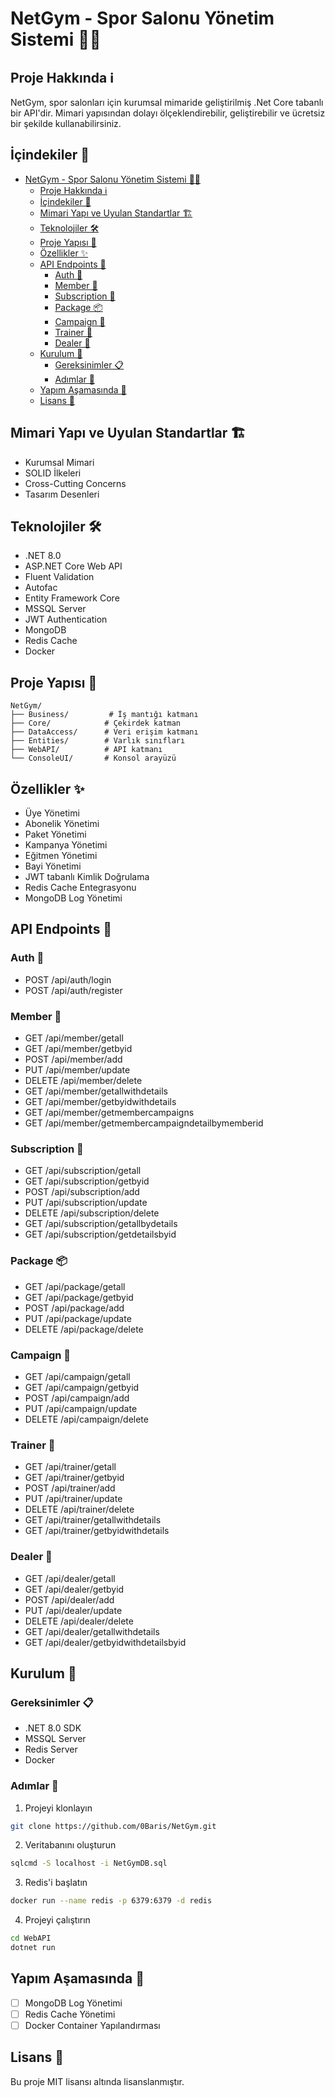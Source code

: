 # NetGym - Spor Salonu Yönetim Sistemi 🏋️‍♂️

## Proje Hakkında ℹ️
NetGym, spor salonları için kurumsal mimaride geliştirilmiş .Net Core tabanlı bir API'dir. Mimari yapısından dolayı ölçeklendirebilir, geliştirebilir ve ücretsiz bir şekilde kullanabilirsiniz. 

## İçindekiler 📑
- [NetGym - Spor Salonu Yönetim Sistemi 🏋️‍♂️](#netgym---spor-salonu-yönetim-sistemi-️️)
  - [Proje Hakkında ℹ️](#proje-hakkında-ℹ️)
  - [İçindekiler 📑](#i̇çindekiler-)
  - [Mimari Yapı ve Uyulan Standartlar 🏗️](#mimari-yapı-ve-uyulan-standartlar-️)
  - [Teknolojiler 🛠️](#teknolojiler-️)
  - [Proje Yapısı 📁](#proje-yapısı-)
  - [Özellikler ✨](#özellikler-)
  - [API Endpoints 🔌](#api-endpoints-)
    - [Auth 🔐](#auth-)
    - [Member 👥](#member-)
    - [Subscription 📝](#subscription-)
    - [Package 📦](#package-)
    - [Campaign 🎯](#campaign-)
    - [Trainer 💪](#trainer-)
    - [Dealer 🤝](#dealer-)
  - [Kurulum 🚀](#kurulum-)
    - [Gereksinimler 📋](#gereksinimler-)
    - [Adımlar 📝](#adımlar-)
  - [Yapım Aşamasında 🚧](#yapım-aşamasında-)
  - [Lisans 📄](#lisans-)

## Mimari Yapı ve Uyulan Standartlar 🏗️
- Kurumsal Mimari
- SOLID İlkeleri
- Cross-Cutting Concerns
- Tasarım Desenleri

## Teknolojiler 🛠️
- .NET 8.0
- ASP.NET Core Web API
- Fluent Validation
- Autofac
- Entity Framework Core
- MSSQL Server
- JWT Authentication
- MongoDB
- Redis Cache
- Docker

## Proje Yapısı 📁
```
NetGym/
├── Business/         # İş mantığı katmanı
├── Core/            # Çekirdek katman
├── DataAccess/      # Veri erişim katmanı
├── Entities/        # Varlık sınıfları
├── WebAPI/          # API katmanı
└── ConsoleUI/       # Konsol arayüzü
```

## Özellikler ✨
- Üye Yönetimi
- Abonelik Yönetimi
- Paket Yönetimi
- Kampanya Yönetimi
- Eğitmen Yönetimi
- Bayi Yönetimi
- JWT tabanlı Kimlik Doğrulama 
- Redis Cache Entegrasyonu
- MongoDB Log Yönetimi

## API Endpoints 🔌

### Auth 🔐
- POST /api/auth/login
- POST /api/auth/register

### Member 👥
- GET /api/member/getall
- GET /api/member/getbyid
- POST /api/member/add
- PUT /api/member/update
- DELETE /api/member/delete
- GET /api/member/getallwithdetails
- GET /api/member/getbyidwithdetails
- GET /api/member/getmembercampaigns
- GET /api/member/getmembercampaigndetailbymemberid

### Subscription 📝
- GET /api/subscription/getall
- GET /api/subscription/getbyid
- POST /api/subscription/add
- PUT /api/subscription/update
- DELETE /api/subscription/delete
- GET /api/subscription/getallbydetails
- GET /api/subscription/getdetailsbyid

### Package 📦
- GET /api/package/getall
- GET /api/package/getbyid
- POST /api/package/add
- PUT /api/package/update
- DELETE /api/package/delete

### Campaign 🎯
- GET /api/campaign/getall
- GET /api/campaign/getbyid
- POST /api/campaign/add
- PUT /api/campaign/update
- DELETE /api/campaign/delete

### Trainer 💪
- GET /api/trainer/getall
- GET /api/trainer/getbyid
- POST /api/trainer/add
- PUT /api/trainer/update
- DELETE /api/trainer/delete
- GET /api/trainer/getallwithdetails
- GET /api/trainer/getbyidwithdetails

### Dealer 🤝
- GET /api/dealer/getall
- GET /api/dealer/getbyid
- POST /api/dealer/add
- PUT /api/dealer/update
- DELETE /api/dealer/delete
- GET /api/dealer/getallwithdetails
- GET /api/dealer/getbyidwithdetailsbyid

## Kurulum 🚀

### Gereksinimler 📋
- .NET 8.0 SDK
- MSSQL Server
- Redis Server
- Docker

### Adımlar 📝
1. Projeyi klonlayın
```bash
git clone https://github.com/0Baris/NetGym.git
```

2. Veritabanını oluşturun
```bash
sqlcmd -S localhost -i NetGymDB.sql
```

3. Redis'i başlatın
```bash
docker run --name redis -p 6379:6379 -d redis
```

4. Projeyi çalıştırın
```bash
cd WebAPI
dotnet run
```

## Yapım Aşamasında 🚧
- [ ] MongoDB Log Yönetimi
- [ ] Redis Cache Yönetimi
- [ ] Docker Container Yapılandırması

## Lisans 📄
Bu proje MIT lisansı altında lisanslanmıştır.
